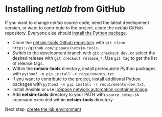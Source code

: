 # Installing *netlab* from GitHub

If you want to change *netlab* source code, need the latest development version, or want to contribute to the project, clone the *netlab* GitHub repository. Everyone else should [install the Python package](package).

* Clone the [netsim-tools Github repository](https://github.com/ipspace/netsim-tools) with `git clone https://github.com/ipspace/netsim-tools`.
* Switch to the development branch with `git checkout dev`, or select the desired release with `git checkout release_*`. Use `git tag` to get the list of release tags.
* Within the **netsim-tools** directory, install prerequisite Python packages with `python3 -m pip install -r requirements.txt`.
* If you want to contribute to the project, install additional Python packages with `python3 -m pip install -r requirements-dev.txt`.
* Install Ansible or use [ipSpace network automation container image](https://hub.docker.com/r/ipspace/automation). 
* Add **netsim-tools** directory to your PATH with `source setup.sh` command executed within **netsim-tools** directory.

Next step: [create the lab environment](lab)
